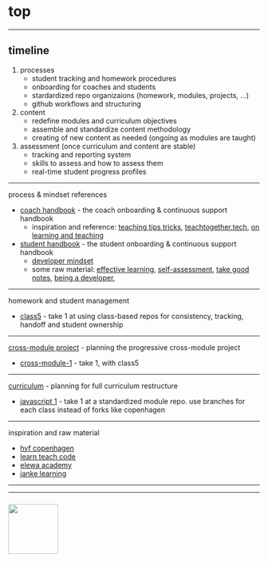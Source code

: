 # top

---

## timeline

1. processes
      * student tracking and homework procedures 
      * onboarding for coaches and students
      * stardardized repo organizaions (homework, modules, projects, ...)
      * github workflows and structuring
1. content
      * redefine modules and curriculum objectives
      * assemble and standardize content methodology
      * creating of new content as needed (ongoing as modules are taught)
1. assessment (once curriculum and content are stable)
      * tracking and reporting system
      * skills to assess and how to assess them
      * real-time student progress profiles

---

   
process & mindset references
* [coach handbook](https://github.com/be-hacking-hyf/coach-handbook) - the coach onboarding & continuous support handbook
    * inspiration and reference: [teaching tips tricks](https://github.com/HackYourFutureBelgium/teaching_tips_tricks), [teachtogether.tech](http://teachtogether.tech), [on learning and teaching](https://github.com/janke-learning/top#good-reads)  
* [student handbook](https://github.com/be-hacking-hyf/student-handbook) - the student onboarding & continuous support handbook
    * [developer mindset](https://github.com/be-hacking-hyf/)
    * some raw material: [effective learning](https://github.com/elewa-academy/effective-learning), [self-assessment](https://github.com/elewa-academy/self-assessment), [take good notes](https://github.com/elewa-academy/Precourse/tree/master/0-take-good-notes), [being a developer](https://github.com/elewa-academy/Precourse/blob/master/1-being-a-developer/README.md), 
    
---

homework and student management
* [class5](https://github.com/be-hacking-hyf/) - take 1 at using class-based repos for consistency, tracking, handoff and student ownership

---


[cross-module project](https://github.com/be-hacking-hyf/cross-module-project) - planning the progressive cross-module project
* [cross-module-1](https://github.com/be-hacking-hyf/) - take 1, with class5

---

[curriculum](https://github.com/be-hacking-hyf/curriculum) - planning for full curriculum restructure
* [javascript 1](https://github.com/be-hacking-hyf/) -  take 1 at a standardized module repo.  use branches for each class instead of forks like copenhagen 
    
---

inspiration and raw material
* [hyf copenhagen](https://github.com/HackYourFuture-CPH)  
* [learn teach code](https://github.com/LearnTeachCode)
* [elewa academy](https://github.com/elewa-academy)  
* [janke learning](https://github.com/janke-learning)  


___
___
### <a href="https://hackyourfuture.be" target="_blank"><img src="https://pbs.twimg.com/profile_images/984474625009741824/Bs_qKx6-_400x400.jpg" width="100" height="100"></img></a>
